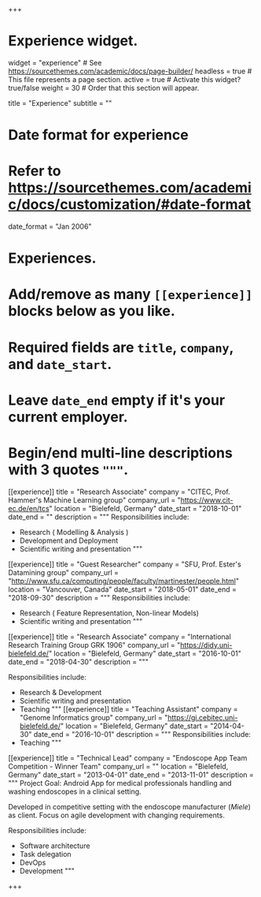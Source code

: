 +++
# Experience widget.
widget = "experience"  # See https://sourcethemes.com/academic/docs/page-builder/
headless = true  # This file represents a page section.
active = true  # Activate this widget? true/false
weight = 30  # Order that this section will appear.

title = "Experience"
subtitle = ""

# Date format for experience
#   Refer to https://sourcethemes.com/academic/docs/customization/#date-format
date_format = "Jan 2006"

# Experiences.
#   Add/remove as many `[[experience]]` blocks below as you like.
#   Required fields are `title`, `company`, and `date_start`.
#   Leave `date_end` empty if it's your current employer.
#   Begin/end multi-line descriptions with 3 quotes `"""`.
[[experience]]
  title = "Research Associate"
  company = "CITEC, Prof. Hammer's Machine Learning group"
  company_url = "https://www.cit-ec.de/en/tcs"
  location = "Bielefeld, Germany"
  date_start = "2018-10-01"
  date_end = ""
  description = """
  Responsibilities include:
  * Research ( Modelling & Analysis )
  * Development and Deployment
  * Scientific writing and presentation
  """

[[experience]]
  title = "Guest Researcher"
  company = "SFU, Prof. Ester's Datamining group"
  company_url = "http://www.sfu.ca/computing/people/faculty/martinester/people.html"
  location = "Vancouver, Canada"
  date_start = "2018-05-01"
  date_end = "2018-09-30"
  description = """
  Responsibilities include:
  * Research ( Feature Representation, Non-linear Models)
  * Scientific writing and presentation
  """

[[experience]]
  title = "Research Associate"
  company = "International Research Training Group GRK 1906"
  company_url = "https://didy.uni-bielefeld.de/"
  location = "Bielefeld, Germany"
  date_start = "2016-10-01"
  date_end = "2018-04-30"
  description = """

  Responsibilities include:
  * Research & Development
  * Scientific writing and presentation
  * Teaching
  """
[[experience]]
  title = "Teaching Assistant"
  company = "Genome Informatics group"
  company_url = "https://gi.cebitec.uni-bielefeld.de/"
  location = "Bielefeld, Germany"
  date_start = "2014-04-30"
  date_end = "2016-10-01"
  description = """
  Responsibilities include:
  * Teaching
  """

[[experience]]
  title = "Technical Lead"
  company = "Endoscope App Team Competition - Winner Team"
  company_url = ""
  location = "Bielefeld, Germany"
  date_start = "2013-04-01"
  date_end = "2013-11-01"
  description = """
  Project Goal: Android App for medical professionals handling and washing endoscopes in a clinical setting.

  Developed in competitive setting with the endoscope manufacturer (_Miele_) as client. Focus on agile development with changing requirements.

  Responsibilities include:
  * Software architecture
  * Task delegation
  * DevOps
  * Development
  """

+++
